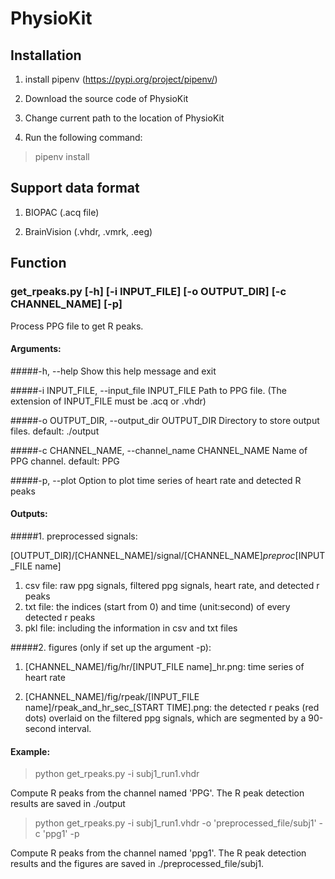 # PhysioKit

## Installation

1. install pipenv (https://pypi.org/project/pipenv/)

2. Download the source code of PhysioKit 

3. Change current path to the location of PhysioKit 

4. Run the following command: 

> pipenv install

## Support data format

1. BIOPAC (.acq file) 

2. BrainVision (.vhdr, .vmrk, .eeg)

## Function

### get_rpeaks.py [-h] [-i INPUT_FILE] [-o OUTPUT_DIR] [-c CHANNEL_NAME] [-p]

Process PPG file to get R peaks.

#### Arguments:

#####-h, --help
Show this help message and exit
  
#####-i INPUT_FILE, --input_file INPUT_FILE
Path to PPG file. (The extension of INPUT_FILE must be .acq or .vhdr)
                        
#####-o OUTPUT_DIR, --output_dir OUTPUT_DIR
Directory to store output files. default: ./output
                        
#####-c CHANNEL_NAME, --channel_name CHANNEL_NAME
Name of PPG channel. default: PPG
                        
#####-p, --plot
Option to plot time series of heart rate and detected R peaks
  
#### Outputs:

#####1. preprocessed signals:

[OUTPUT_DIR]/[CHANNEL_NAME]/signal/[CHANNEL_NAME]_preproc_[INPUT_FILE name]

1. csv file: raw ppg signals, filtered ppg signals, heart rate, and detected r peaks
2. txt file: the indices (start from 0) and time (unit:second) of every detected r peaks
3. pkl file: including the information in csv and txt files


#####2. figures (only if set up the argument -p):

1. [CHANNEL_NAME]/fig/hr/[INPUT_FILE name]_hr.png: time series of heart rate

2. [CHANNEL_NAME]/fig/rpeak/[INPUT_FILE name]/rpeak_and_hr_sec_[START TIME].png: the detected r peaks (red dots) overlaid on the filtered ppg signals, which are segmented by a 90-second interval. 

#### Example:

> python get_rpeaks.py -i subj1_run1.vhdr  

Compute R peaks from the channel named 'PPG'. The R peak detection results are saved in ./output

> python get_rpeaks.py -i subj1_run1.vhdr -o 'preprocessed_file/subj1' -c 'ppg1' -p       

Compute R peaks from the channel named 'ppg1'. The R peak detection results and the figures are saved in ./preprocessed_file/subj1. 
